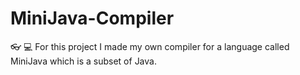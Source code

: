 # MiniJava-Compiler
:eyeglasses: :computer: For this project I made my own compiler for a language called MiniJava which is a subset of Java.
